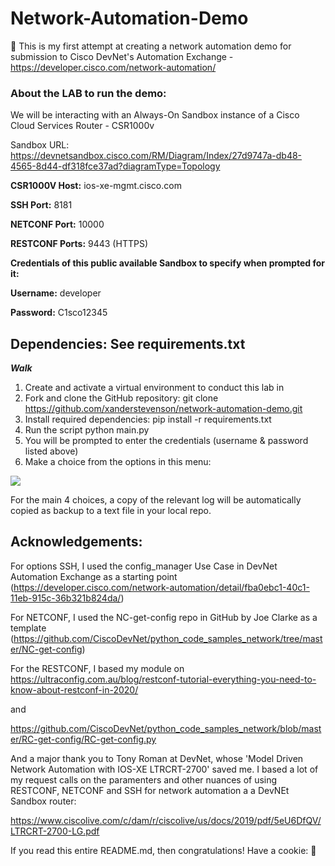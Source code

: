 # Network-Automation-Demo
:floppy_disk:
This is my first attempt at creating a network automation demo for submission to Cisco DevNet's Automation Exchange - https://developer.cisco.com/network-automation/

### **About the LAB to run the demo:**
We will be interacting with an Always-On Sandbox instance of a Cisco Cloud Services Router - CSR1000v

Sandbox URL: https://devnetsandbox.cisco.com/RM/Diagram/Index/27d9747a-db48-4565-8d44-df318fce37ad?diagramType=Topology

**CSR1000V Host:** ios-xe-mgmt.cisco.com

**SSH Port:** 8181

**NETCONF Port:** 10000

**RESTCONF Ports:** 9443 (HTTPS)

**Credentials of this public available Sandbox to specify when prompted for it:**

**Username:** developer

**Password:** C1sco12345

**Dependencies:** See requirements.txt 
------------------------------------------

***Walk***

1. Create and activate a virtual environment to conduct this lab in
2. Fork and clone the GitHub repository: 
git clone https://github.com/xanderstevenson/network-automation-demo.git
3. Install required dependencies:
pip install -r requirements.txt
4. Run the script
python main.py
5. You will be prompted to enter the credentials (username & password listed above)
6. Make a choice from the options in this menu: <br>

<img src="https://github.com/xanderstevenson/swiss-army-conf/blob/main/swiss-army-conf-menu.PNG">

For the main 4 choices, a copy of the relevant log will be automatically copied as backup to a text file in your local repo.

**Acknowledgements**:
------------------------------------------

For options SSH, I used the config_manager Use Case in DevNet Automation Exchange as a starting point (https://developer.cisco.com/network-automation/detail/fba0ebc1-40c1-11eb-915c-36b321b824da/)

For NETCONF, I used the NC-get-config repo in GitHub by Joe Clarke as a template (https://github.com/CiscoDevNet/python_code_samples_network/tree/master/NC-get-config)

For the RESTCONF, I based my module on https://ultraconfig.com.au/blog/restconf-tutorial-everything-you-need-to-know-about-restconf-in-2020/

and 

https://github.com/CiscoDevNet/python_code_samples_network/blob/master/RC-get-config/RC-get-config.py

And a major thank you to Tony Roman at DevNet, whose 'Model Driven Network
Automation with IOS-XE LTRCRT-2700' saved me. I based a lot of my request calls on the paramenters and other nuances of using RESTCONF, NETCONF and SSH for network automation a a DevNEt Sandbox router:

https://www.ciscolive.com/c/dam/r/ciscolive/us/docs/2019/pdf/5eU6DfQV/LTRCRT-2700-LG.pdf

If you read this entire README.md, then congratulations! Have a cookie: :cookie:
